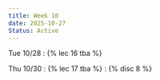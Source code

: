 ```yaml
---
title: Week 10
date: 2025-10-27
Status: Active
---
```


Tue 10/28
: {% lec 16 tba %}


Thu 10/30
: {% lec 17 tba %}
: {% disc 8 %} 
